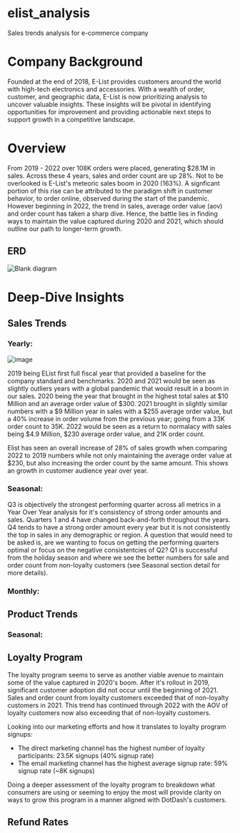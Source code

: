 # elist_analysis
Sales trends analysis for e-commerce company

# Company Background

Founded at the end of 2018, E-List provides customers around the world with high-tech electronics and accessories. With a wealth of order, customer, and geographic data, E-List is now prioritizing analysis to uncover valuable insights. These insights will be pivotal in identifying opportunities for improvement and providing actionable next steps to support growth in a competitive landscape.

# Overview

From 2019 - 2022 over 108K orders were placed, generating $28.1M in sales. Across these 4 years, sales and order count are up 28%. Not to be overlooked is E-List's meteoric sales boom in 2020 (163%). A signficant portion of this rise can be attributed to the paradigm shift in customer behavior, to order online, observed during the start of the pandemic. However beginning in 2022, the trend in sales, average order value (aov) and order count has taken a sharp dive. Hence, the battle lies in finding ways to maintain the value captured during 2020 and 2021, which should outline our path to longer-term growth.

## ERD
![Blank diagram](https://github.com/JoeBlessett/elist_analysiss/assets/167142084/056c1820-e83a-4a34-87e2-78407f829649)



# Deep-Dive Insights

## Sales Trends

### Yearly: 

![image](https://github.com/user-attachments/assets/e38888be-ad7d-4a06-9308-5d98f594bb2f)

2019 being EList first full fiscal year that provided a baseline for the company standard and benchmarks. 2020 and 2021 would be seen as slightly outliers years with a global pandemic that would result in a boom in our sales. 2020 being the year that brought in the highest total sales at $10 Million and an average order value of $300. 2021 brought in slightly similar numbers with a $9 Million year in sales with a $255 average order value, but a 40% increase in order volume from the previous year; going from a 33K order count to 35K. 2022 would be seen as a return to normalacy with sales being $4.9 Million, $230 average order value, and 21K order count. 

Elist has seen an overall increase of 28% of sales growth when comparing 2022 to 2019 numbers while not only maintaining the average order value at $230, but also increasing the order count by the same amount. This shows an growth in customer audience year over year.

### Seasonal:

Q3 is objectively the strongest performing quarter across all metrics in a Year Over Year analysis for it's consistency of strong order amounts and sales. Quarters 1 and 4 have changed back-and-forth throughout the years. Q4 tends to have a strong order amount every year but it is not consistently the top in sales in any demographic or region. A question that would need to be asked is, are we wanting to focus on getting the performing quarters optimal or focus on the negative consistentcies of Q2? Q1 is successful from the holiday season and where we see the better numbers for sale and order count from non-loyalty customers (see Seasonal section detail for more details).

### Monthly:

## Product Trends

### Seasonal:


## Loyalty Program

The loyalty program seems to serve as another viable avenue to maintain some of the value captured in 2020's boom. After it's rollout in 2019, significant customer adoption did not occur until the beginning of 2021. Sales and order count from loyalty customers exceeded that of non-loyalty customers in 2021. This trend has continued through 2022 with the AOV of loyalty customers now also exceeding that of non-loyalty customers.

Looking into our marketing efforts and how it translates to loyalty program signups:

- The direct marketing channel has the highest number of loyalty participants: 23.5K signups (40% signup rate)
- The email marketing channel has the highest average signup rate: 59% signup rate (~8K signups)

Doing a deeper assessment of the loyalty program to breakdown what consumers are using or seeming to enjoy the most will provide clarity on ways to grow this program in a manner aligned with DotDash's customers.

## Refund Rates
